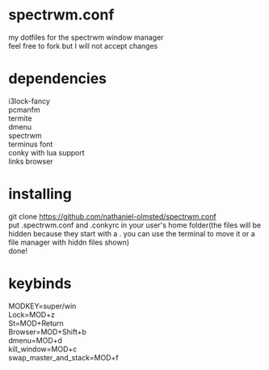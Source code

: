 # spectrwm.conf
my dotfiles for the spectrwm window manager                                                    
feel free to fork but I will not accept changes 

# dependencies                                      
i3lock-fancy                                       
pcmanfm                            
termite                          
dmenu                        
spectrwm                       
terminus font                                                      
conky with lua support                                                         
links browser                                                                     

# installing                       
git clone https://github.com/nathaniel-olmsted/spectrwm.conf                    
put .spectrwm.conf and .conkyrc in your user's home folder(the files will be hidden because they start with a . you can use the terminal to move it or a file manager with hiddn files shown)                     
done!             
 
# keybinds                        
MODKEY=super/win                      
Lock=MOD+z                                  
St=MOD+Return                                    
Browser=MOD+Shift+b                                         
dmenu=MOD+d                            
kill_window=MOD+c                             
swap_master_and_stack=MOD+f                        
       
